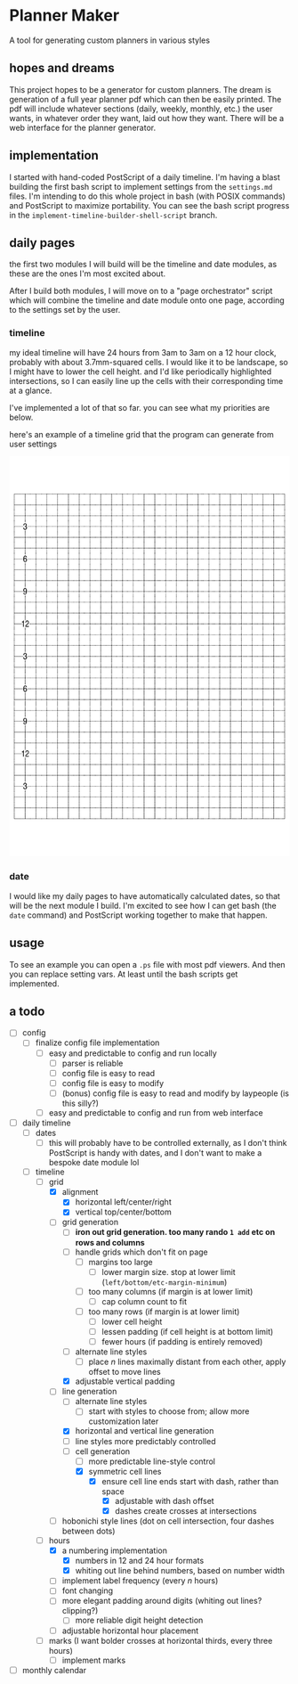 # Planner Maker

A tool for generating custom planners in various styles

## hopes and dreams

This project hopes to be a generator for custom planners. The dream is generation of a full year planner pdf which can then be easily printed. The pdf will include whatever sections (daily, weekly, monthly, etc.) the user wants, in whatever order they want, laid out how they want. There will be a web interface for the planner generator.

## implementation

I started with hand-coded PostScript of a daily timeline. I'm having a blast building the first bash script to implement settings from the `settings.md` files. I'm intending to do this whole project in bash (with POSIX commands) and PostScript to maximize portability. You can see the bash script progress in the `implement-timeline-builder-shell-script` branch.

## daily pages

the first two modules I will build will be the timeline and date modules, as
these are the ones I'm most excited about.

After I build both modules, I will move on to a "page orchestrator" script
which will combine the timeline and date module onto one page, according to the
settings set by the user.

### timeline

my ideal timeline will have 24 hours from 3am to 3am on a 12 hour clock,
probably with about 3.7mm-squared cells. I would like it to be landscape, so I
might have to lower the cell height. and I'd like periodically highlighted
intersections, so I can easily line up the cells with their corresponding time
at a glance.

I've implemented a lot of that so far. you can see what my priorities are
below.

here's an example of a timeline grid that the program can generate from user settings

![timeline output from the planner generator program](daily/timeline/timeline.jpg)

### date

I would like my daily pages to have automatically calculated dates, so that
will be the next module I build. I'm excited to see how I can get bash (the
`date` command) and PostScript working together to make that happen.

## usage

To see an example you can open a `.ps` file with most pdf viewers. And then you can replace setting vars. At least until the bash scripts get implemented.

## a todo

- [ ] config
  - [ ] finalize config file implementation
    - [ ] easy and predictable to config and run locally
      - [ ] parser is reliable
      - [ ] config file is easy to read
      - [ ] config file is easy to modify
      - [ ] (bonus) config file is easy to read and modify by laypeople (is this silly?)
    - [ ] easy and predictable to config and run from web interface
- [ ] daily timeline
  - [ ] dates
    - [ ] this will probably have to be controlled externally, as I don't think PostScript is handy with dates, and I don't want to make a bespoke date module lol
  - [ ] timeline
    - [ ] grid
      - [x] alignment
        - [x] horizontal left/center/right
        - [x] vertical top/center/bottom
      - [ ] grid generation
        - [ ] **iron out grid generation. too many rando `1 add` etc on rows and columns**
        - [ ] handle grids which don't fit on page
          - [ ] margins too large
            - [ ] lower margin size. stop at lower limit (`left/bottom/etc-margin-minimum`)
          - [ ] too many columns (if margin is at lower limit)
            - [ ] cap column count to fit
          - [ ] too many rows (if margin is at lower limit)
            - [ ] lower cell height
            - [ ] lessen padding (if cell height is at bottom limit)
            - [ ] fewer hours (if padding is entirely removed)
        - [ ] alternate line styles
          - [ ] place $`n`$ lines maximally distant from each other, apply offset to move lines
        - [x] adjustable vertical padding
      - [ ] line generation
        - [ ] alternate line styles
          - [ ] start with styles to choose from; allow more customization later
        - [x] horizontal and vertical line generation
        - [ ] line styles more predictably controlled
        - [ ] cell generation
          - [ ] more predictable line-style control
          - [x] symmetric cell lines
            - [x] ensure cell line ends start with dash, rather than space
              - [x] adjustable with dash offset
              - [x] dashes create crosses at intersections
      - [ ] hobonichi style lines (dot on cell intersection, four dashes between dots)
    - [ ] hours
      - [x] a numbering implementation
        - [x] numbers in 12 and 24 hour formats
        - [x] whiting out line behind numbers, based on number width
      - [ ] implement label frequency (every $`n`$ hours)
      - [ ] font changing
      - [ ] more elegant padding around digits (whiting out lines? clipping?)
        - [ ] more reliable digit height detection
      - [ ] adjustable horizontal hour placement
    - [ ] marks (I want bolder crosses at horizontal thirds, every three hours)
      - [ ] implement marks
- [ ] monthly calendar
